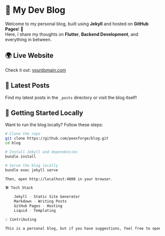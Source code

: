 # 📝 My Dev Blog

Welcome to my personal blog, built using **Jekyll** and hosted on **GitHub Pages**! 🚀  
Here, I share my thoughts on **Flutter**, **Backend Development**, and everything in between.

## 🌍 Live Website
Check it out: [yourdomain.com](https://yourdomain.com)  

## 📖 Latest Posts
Find my latest posts in the `_posts` directory or visit the blog itself!

## 🚀 Getting Started Locally
Want to run the blog locally? Follow these steps:

```sh
# Clone the repo
git clone https://github.com/peexforge/blog.git
cd blog

# Install Jekyll and dependencies
bundle install

# Serve the blog locally
bundle exec jekyll serve

Then, open http://localhost:4000 in your browser.

🛠️ Tech Stack

    Jekyll - Static Site Generator
    Markdown - Writing Posts
    GitHub Pages - Hosting
    Liquid - Templating

💡 Contributing

This is a personal blog, but if you have suggestions, feel free to open an issue or PR.
